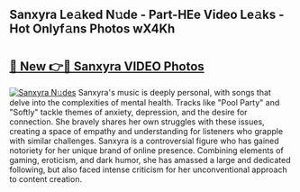 ## Sanxyra Le𝚊ked N𝚞de - Part-HEe Video Le𝚊ks - Hot Onlyf𝚊ns Photos wX4Kh

# <h2><a href="http://ac44424.deff.icu/?id=Sanxyra">🔗 New 👉🔴 Sanxyra VIDEO Photos</a></h2>

[![Sanxyra N𝚞des](https://i.imgur.com/rIISA9y.gif)](http://ac44424.deff.icu/?id=Sanxyra)
Sanxyra's music is deeply personal, with songs that delve into the complexities of mental health. Tracks like "Pool Party" and "Softly" tackle themes of anxiety, depression, and the desire for connection. She bravely shares her own struggles with these issues, creating a space of empathy and understanding for listeners who grapple with similar challenges. Sanxyra is a controversial figure who has gained notoriety for her unique brand of online presence. Combining elements of gaming, eroticism, and dark humor, she has amassed a large and dedicated following, but also faced intense criticism for her unconventional approach to content creation.
